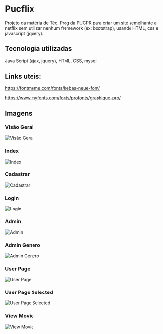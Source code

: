 # Pucflix

Projeto da matéria de Téc. Prog da PUCPR para criar um site semelhante a netflix sem utilizar nenhum fremework (ex: bootstrap), usando HTML, css e javascript (jquery).

## Tecnologia utilizadas
Java Script (ajax, jquery), HTML, CSS, mysql

## Links uteis:

https://fontmeme.com/fonts/bebas-neue-font/

https://www.myfonts.com/fonts/profonts/graphique-pro/

## Imagens

### Visão Geral

![Visão Geral](https://github.com/muriloe/pucflix/blob/master/imagens/visaoGeral.png?raw=true)

### Index

![Index](https://github.com/muriloe/pucflix/blob/master/imagens/1%20-%20index.PNG?raw=true)

### Cadastrar

![Cadastrar](https://github.com/muriloe/pucflix/blob/master/imagens/2%20-%20cadastrar.PNG?raw=true)

### Login

![Login](https://github.com/muriloe/pucflix/blob/master/imagens/3%20-%20login.PNG?raw=true)

### Admin

![Admin](https://github.com/muriloe/pucflix/blob/master/imagens/4%20-%20admin.PNG?raw=true)

### Admin Genero

![Admin Genero](https://github.com/muriloe/pucflix/blob/master/imagens/5%20-%20admin%20novo%20genero.PNG?raw=true)

### User Page

![User Page](https://github.com/muriloe/pucflix/blob/master/imagens/6%20-%20userPage.PNG?raw=true)

### User Page Selected

![User Page Selected](https://github.com/muriloe/pucflix/blob/master/imagens/7%20-%20userPageDetail.PNG?raw=true)

### View Movie

![View Movie](https://github.com/muriloe/pucflix/blob/master/imagens/8%20-%20assistir.png?raw=true)

